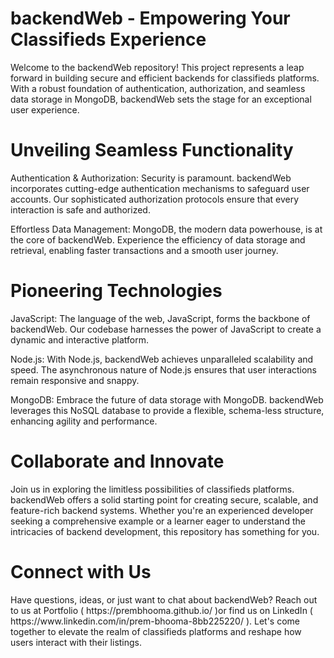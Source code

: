 <h1>backendWeb - Empowering Your Classifieds Experience</h1>
Welcome to the backendWeb repository! This project represents a leap forward in building secure and efficient backends for classifieds platforms. With a robust foundation of authentication, authorization, and seamless data storage in MongoDB, backendWeb sets the stage for an exceptional user experience.

<h1>Unveiling Seamless Functionality</h1>
Authentication & Authorization: Security is paramount. backendWeb incorporates cutting-edge authentication mechanisms to safeguard user accounts. Our sophisticated authorization protocols ensure that every interaction is safe and authorized.

Effortless Data Management: MongoDB, the modern data powerhouse, is at the core of backendWeb. Experience the efficiency of data storage and retrieval, enabling faster transactions and a smooth user journey.

<h1>Pioneering Technologies</h1>
JavaScript: The language of the web, JavaScript, forms the backbone of backendWeb. Our codebase harnesses the power of JavaScript to create a dynamic and interactive platform.

Node.js: With Node.js, backendWeb achieves unparalleled scalability and speed. The asynchronous nature of Node.js ensures that user interactions remain responsive and snappy.

MongoDB: Embrace the future of data storage with MongoDB. backendWeb leverages this NoSQL database to provide a flexible, schema-less structure, enhancing agility and performance.

<h1>Collaborate and Innovate</h1>
Join us in exploring the limitless possibilities of classifieds platforms. backendWeb offers a solid starting point for creating secure, scalable, and feature-rich backend systems. Whether you're an experienced developer seeking a comprehensive example or a learner eager to understand the intricacies of backend development, this repository has something for you.

<h1>Connect with Us</h1>
Have questions, ideas, or just want to chat about backendWeb? Reach out to us at Portfolio ( https://prembhooma.github.io/ )or find us on LinkedIn ( https://www.linkedin.com/in/prem-bhooma-8bb225220/ ). Let's come together to elevate the realm of classifieds platforms and reshape how users interact with their listings.
